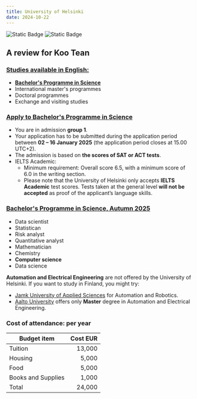 ```yaml
---
title: University of Helsinki
date: 2024-10-22
---
```

![Static Badge](https://img.shields.io/badge/0ld-Camel-blue?link=https%3A%2F%2F0ldcamel.github.io%2Fblog) ![Static Badge](https://img.shields.io/badge/Camel-brightgreen?style=flat&logo=ocaml&logoColor=black&logoSize=auto&label=0ld&labelColor=abcdef&color=fedcba&cacheSeconds=3600&link=https%3A%2F%2F0ldcamel.github.io)  

## A review for Koo Tean  

### [Studies available in English:](https://www.helsinki.fi/en/admissions-and-education/international-students/studies-available-english)  
- [**Bachelor's Programme in Science**](https://www.helsinki.fi/en/admissions-and-education/apply-bachelors-and-masters-programmes/apply-bachelors-programme-science)
- International master's programmes
- Doctoral programmes
- Exchange and visiting studies

### [Apply to Bachelor's Programme in Science](https://www.helsinki.fi/en/admissions-and-education/apply-bachelors-and-masters-programmes/apply-bachelors-programme-science)  

- You are in admission **group 1**.
- Your application has to be submitted during the application period between **02 – 16 January 2025** (the application period closes at 15.00 UTC+2). 
- The admission is based on **the scores of SAT or ACT tests**.
- IELTS Academic:
  - Minimum requirement: Overall score 6.5, with a minimum score of 6.0 in the writing section.
  - Please note that the University of Helsinki only accepts **IELTS Academic** test scores. Tests taken at the general level **will not be accepted** as proof of the applicant’s language skills.

### [Bachelor's Programme in Science, Autumn 2025](https://opintopolku.fi/konfo/en/toteutus/1.2.246.562.17.00000000000000024122)  
- Data scientist
- Statistican
- Risk analyst
- Quantitative analyst
- Mathematician
- Chemistry
- **Computer science**
- Data science

**Automation and Electrical Engineering** are not offered by the University of Helsinki. If you want to study in Finland, you might try:
- [Jamk University of Applied Sciences](https://www.jamk.fi/en) for Automation and Robotics.
- [Aalto University](https://www.aalto.fi/en/study-options/automation-and-electrical-engineering-master-of-science-technology) offers only **Master** degree in Automation and Electrical Engineering.

### Cost of attendance: per year  
| Budget item | Cost EUR |
|---------|--------:|
| Tuition | 13,000 |
| Housing | 5,000 |
| Food | 5,000 |
| Books and Supplies | 1,000 |
| Total | 24,000 |
